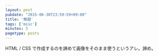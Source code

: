 ```yaml
---
layout: post
pubdate: "2015-06-30T23:59:59+09:00"
title: '無題'
tags: ['misc']
minutes: 5
pagetype: posts
---
```

HTML / CSS で作成するのを諦めて画像をそのまま使うというアレ。諦め。
